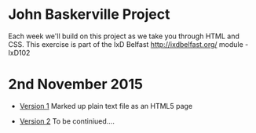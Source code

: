 John Baskerville Project
========================

Each week we'll build on this project as we take you through HTML and CSS.  This exercise is part of the IxD Belfast <hef>http://ixdbelfast.org/</hef> module - IxD102

2nd November 2015
=================

+ [Version 1](https://barryrooney.github.io/john-baskerville/version-1.html) Marked up plain text file as an HTML5 page

+ [Version 2](https://barryrooney.github.io/john-baskerville/version-2.html) To be continiued....